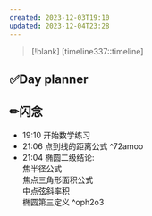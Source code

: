 ```yaml
---
created: 2023-12-03T19:10
updated: 2023-12-04T23:28
---
```

> [!blank] 
> [timeline337::timeline]
## ✅Day planner


## ✏闪念
- 19:10 开始数学练习
- 21:06 点到线的距离公式 ^72amoo
- 21:04 椭圆二级结论:<br>焦半径公式<br>焦点三角形面积公式<br>中点弦斜率积<br>椭圆第三定义 ^oph2o3